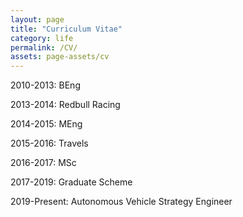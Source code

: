 ```yaml
---
layout: page
title: "Curriculum Vitae"
category: life
permalink: /CV/
assets: page-assets/cv
---
```



2010-2013: BEng

2013-2014: Redbull Racing

2014-2015: MEng

2015-2016: Travels

2016-2017: MSc

2017-2019: Graduate Scheme

2019-Present: Autonomous Vehicle Strategy Engineer
